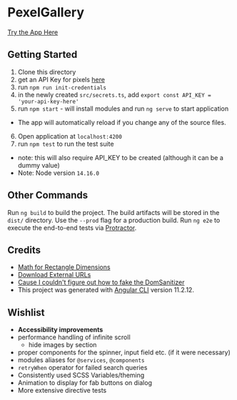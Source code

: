 # PexelGallery

[Try the App Here](https://bparrish17.github.io/pexel-gallery/)

## Getting Started

1. Clone this directory
2. get an API Key for pixels [here](https://www.pexels.com/api)
3. run `npm run init-credentials`
4. in the newly created `src/secrets.ts`, add `export const API_KEY = 'your-api-key-here'`
5. run `npm start` - will install modules and run `ng serve` to start application
  - The app will automatically reload if you change any of the source files.
6. Open application at `localhost:4200`
7. run `npm test` to run the test suite
  - note: this will also require API_KEY to be created (although it can be a dummy value)
- Note: Node version `14.16.0`

## Other Commands

Run `ng build` to build the project. The build artifacts will be stored in the `dist/` directory. Use the `--prod` flag for a production build.
Run `ng e2e` to execute the end-to-end tests via [Protractor](http://www.protractortest.org/).

## Credits

- [Math for Rectangle Dimensions](https://stackoverflow.com/questions/1373035/how-do-i-scale-one-rectangle-to-the-maximum-size-possible-within-another-rectang)
- [Download External URLs](https://stackoverflow.com/questions/51076581/download-images-using-html-or-javascript)
- [Cause I couldn't figure out how to fake the DomSanitizer](https://stackoverflow.com/questions/59802807/create-an-instance-of-the-abstract-class-domsanitizer)
- This project was generated with [Angular CLI](https://github.com/angular/angular-cli) version 11.2.12.

## Wishlist

- **Accessibility improvements**
- performance handling of infinite scroll
  - hide images by section
- proper components for the spinner, input field etc. (if it were necessary)
- modules aliases for `@services`, `@components`
- `retryWhen` operator for failed search queries
- Consistently used SCSS Variables/theming
- Animation to display for fab buttons on dialog
- More extensive directive tests